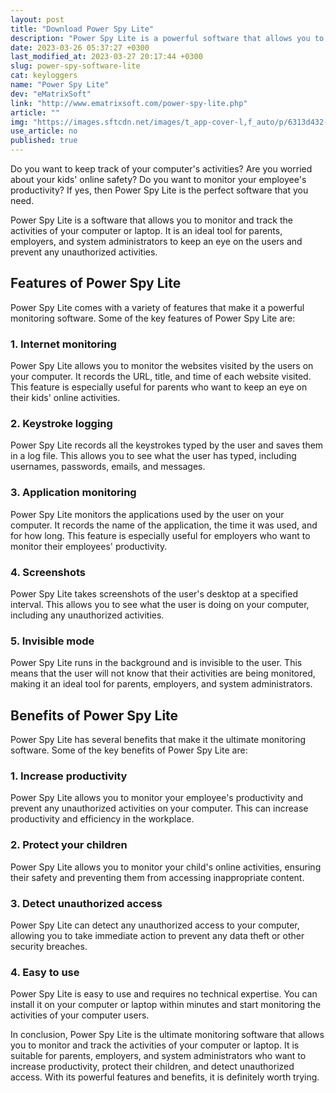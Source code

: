 ```yaml
---
layout: post
title: "Download Power Spy Lite"
description: "Power Spy Lite is a powerful software that allows you to monitor and track the activities of your computer or laptop. It is an ideal tool for parents, employers, and system administrators to keep an eye on the users and prevent any unauthorized activities."
date: 2023-03-26 05:37:27 +0300
last_modified_at: 2023-03-27 20:17:44 +0300
slug: power-spy-software-lite
cat: keyloggers
name: "Power Spy Lite"
dev: "eMatrixSoft"
link: "http://www.ematrixsoft.com/power-spy-lite.php"
article: ""
img: "https://images.sftcdn.net/images/t_app-cover-l,f_auto/p/6313d432-a4d2-11e6-b317-00163ed833e7/2751861691/power-spy-software-lite-screenshot.jpg"
use_article: no
published: true
---
```

Do you want to keep track of your computer's activities? Are you worried about your kids' online safety? Do you want to monitor your employee's productivity? If yes, then Power Spy Lite is the perfect software that you need.

Power Spy Lite is a software that allows you to monitor and track the activities of your computer or laptop. It is an ideal tool for parents, employers, and system administrators to keep an eye on the users and prevent any unauthorized activities.

## Features of Power Spy Lite

Power Spy Lite comes with a variety of features that make it a powerful monitoring software. Some of the key features of Power Spy Lite are:

### 1\. Internet monitoring

Power Spy Lite allows you to monitor the websites visited by the users on your computer. It records the URL, title, and time of each website visited. This feature is especially useful for parents who want to keep an eye on their kids' online activities.

### 2\. Keystroke logging

Power Spy Lite records all the keystrokes typed by the user and saves them in a log file. This allows you to see what the user has typed, including usernames, passwords, emails, and messages.

### 3\. Application monitoring

Power Spy Lite monitors the applications used by the user on your computer. It records the name of the application, the time it was used, and for how long. This feature is especially useful for employers who want to monitor their employees' productivity.

### 4\. Screenshots

Power Spy Lite takes screenshots of the user's desktop at a specified interval. This allows you to see what the user is doing on your computer, including any unauthorized activities.

### 5\. Invisible mode

Power Spy Lite runs in the background and is invisible to the user. This means that the user will not know that their activities are being monitored, making it an ideal tool for parents, employers, and system administrators.

## Benefits of Power Spy Lite

Power Spy Lite has several benefits that make it the ultimate monitoring software. Some of the key benefits of Power Spy Lite are:

### 1\. Increase productivity

Power Spy Lite allows you to monitor your employee's productivity and prevent any unauthorized activities on your computer. This can increase productivity and efficiency in the workplace.

### 2\. Protect your children

Power Spy Lite allows you to monitor your child's online activities, ensuring their safety and preventing them from accessing inappropriate content.

### 3\. Detect unauthorized access

Power Spy Lite can detect any unauthorized access to your computer, allowing you to take immediate action to prevent any data theft or other security breaches.

### 4\. Easy to use

Power Spy Lite is easy to use and requires no technical expertise. You can install it on your computer or laptop within minutes and start monitoring the activities of your computer users.

In conclusion, Power Spy Lite is the ultimate monitoring software that allows you to monitor and track the activities of your computer or laptop. It is suitable for parents, employers, and system administrators who want to increase productivity, protect their children, and detect unauthorized access. With its powerful features and benefits, it is definitely worth trying.